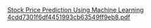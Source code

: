 [Stock Price Prediction Using Machine Learning 4cdd7301f6df4451993cb63549ff9eb8.pdf](https://github.com/tlepk/Stock-Price-Prediction-Using-Machine-Learning/files/14074759/Stock.Price.Prediction.Using.Machine.Learning.4cdd7301f6df4451993cb63549ff9eb8.pdf)

